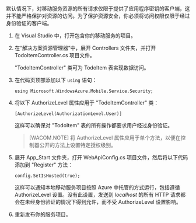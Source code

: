 默认情况下，对移动服务资源的所有请求仅限于提供了应用程序密钥的客户端，这并不能严格保护对资源的访问。为了保护资源安全，你必须将访问权限仅限于经过身份验证的客户端。

1.  在 Visual Studio 中，打开包含你的移动服务的项目。

2.  在“解决方案资源管理器”中，展开 Controllers 文件夹，并打开 TodoItemController.cs 项目文件。

    "TodoItemController" 类可为 TodoItem 表实现数据访问。

3.  在代码页顶部添加以下 `using` 语句：

        using Microsoft.WindowsAzure.Mobile.Service.Security;

4.  将以下 AuthorizeLevel 属性应用于 "TodoItemController" 类：

        [AuthorizeLevel(AuthorizationLevel.User)] 

    这样可以确保对 "TodoItem" 表的所有操作都要求用户经过身份验证。

    > [WACOM.NOTE] 将 AuthorizeLevel 属性应用于单个方法，以便在控制器公开的方法上设置特定授权级别。

5.  展开 App\_Start 文件夹，打开 WebApiConfig.cs 项目文件，然后将以下代码添加到 "Register" 方法：

        config.SetIsHosted(true);

    这样可以通知本地移动服务项目按照 Azure 中托管的方式运行，包括遵循 AuthorizeLevel 设置。没有此设置，发送到 *localhost* 的所有 HTTP 请求都会在未经身份验证的情况下得到允许，而不受 AuthorizeLevel 设置影响。

6.  重新发布你的服务项目。


